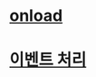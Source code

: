 # [onload](https://wiserloner.tistory.com/380)


# [이벤트 처리](https://d2.naver.com/helloworld/1855209)
